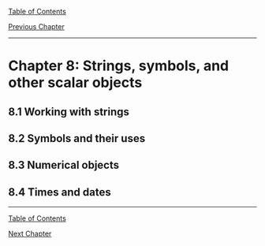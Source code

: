 [Table of Contents](_toc.md)

[Previous Chapter](ch7.md)

---
# Chapter 8: Strings, symbols, and other scalar objects #

## 8.1 Working with strings ##

## 8.2 Symbols and their uses ##

## 8.3 Numerical objects ##

## 8.4 Times and dates ##

---
[Table of Contents](_toc.md)

[Next Chapter](ch9.md)
